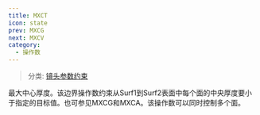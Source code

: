 ```yaml
---
title: MXCT
icon: state
prev: MXCG
next: MXCV
category:
  - 操作数
---
```


> 分类: [镜头参数约束](/hb/operands/130/871/  "Zemax 操作数 镜头参数约束")

最大中心厚度。该边界操作数约束从Surf1到Surf2表面中每个面的中央厚度要小于指定的目标值。也可参见MXCG和MXCA。该操作数可以同时控制多个面。